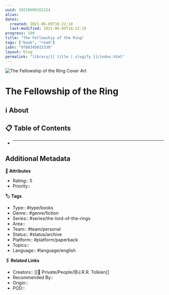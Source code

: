 ```yaml
---
uuid: 20210609162224
alias:
dates:
  created: 2021-06-09T16:22:18
  last-modified: 2021-06-09T16:22:19
progress: 100
title: "The Fellowship of the Ring"
tags: ["book", "read"]
isbn: "9780345015339"
layout: blog
permalink: "library/{{ title | slugify }}/index.html"
---
```


![The Fellowship of the Ring Cover Art](https://i.gr-assets.com/images/S/compressed.photo.goodreads.com/books/1307111070l/727798.jpg)

# The Fellowship of the Ring

## ℹ️ About

## 📋 Table of Contents

- ***

## Additional Metadata

**🧰 Attributes**

- Rating:: 5
- Priority::

**🏷 Tags**

- Type:: #type/books
- Genre:: #genre/fiction
- Series:: #series/the-lord-of-the-rings
- Area::
- Team:: #team/personal
- Status:: #status/archive
- Platform:: #platform/paperback
- Topics::
- Language:: #language/english

**🖇️ Related Links**

- Creators:: [[🧔 Private/People/@J.R.R. Tolkien]]
- Recommended By::
- Origin::
- POD::

